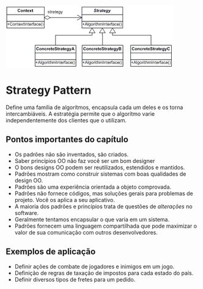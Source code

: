 ![Strategy UML Diagram](/assets/strategy-uml.png)
# Strategy Pattern
Define uma família de algorítmos, encapsula cada um deles e os torna intercambiáveis. A estratégia permite
que o algorítmo varie independentemente dos clientes que o utilizam.

## Pontos importantes do capítulo
- Os padrões não são inventados, são criados.
- Saber princípios OO não faz você ser um bom designer
- O bons designs OO podem ser reutilizados, estendidos e mantidos.
- Padrões mostram como construir sistemas com boas qualidades de design OO.
- Padrões são uma experiência orientada a objeto comprovada.
- Padrões não fornece códigos, mas soluções gerais para problemas de projeto. Você os aplica a seu aplicativo.
- A maioria dos padrões e princípios trata de questões de _alterações_ no software.
- Geralmente tentamos encapsular o que varia em um sistema.
- Padrões fornecem uma linguagem compartilhada que pode maximizar o valor de sua comunicação com outros desenvolvedores.

## Exemplos de aplicação
- Definir ações de combate de jogadores e inimigos em um jogo.
- Definição de regras de taxação de impostos para cada estado do país.
- Definir diversos tipos de fretes para um pedido.